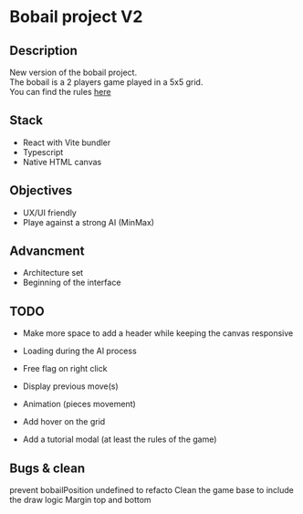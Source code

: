 # Bobail project V2

## Description
New version of the bobail project.  
The bobail is a 2 players game played in a 5x5 grid.  
You can find the rules [here](https://www.dragono.fr/jeux-strat%C3%A9gie-anciens/le-bobail/)

## Stack
- React with Vite bundler
- Typescript
- Native HTML canvas

## Objectives
- UX/UI friendly
- Playe against a strong AI (MinMax)

## Advancment
- Architecture set
- Beginning of the interface


## TODO
- Make more space to add a header while keeping the canvas responsive

- Loading during the AI process

- Free flag on right click
- Display previous move(s)
- Animation (pieces movement)
- Add hover on the grid
- Add a tutorial modal (at least the rules of the game)

## Bugs & clean
prevent bobailPosition undefined to refacto
Clean the game base to include the draw logic
Margin top and bottom